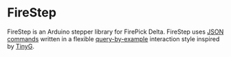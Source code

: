 # FireStep

FireStep is an Arduino stepper library for FirePick Delta.
FireStep uses 
[JSON commands](https://github.com/firepick1/FireStep/wiki/JSON-Reference)
written in a flexible
[query-by-example](https://github.com/firepick1/FireStep/wiki/JSON-Query-by-Example)
interaction style inspired by [TinyG](https://github.com/synthetos/TinyG/wiki/JSON-Operation).


